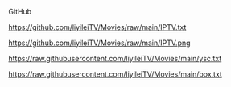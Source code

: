 GitHub

https://github.com/liyileiTV/Movies/raw/main/IPTV.txt

https://github.com/liyileiTV/Movies/raw/main/IPTV.png

https://raw.githubusercontent.com/liyileiTV/Movies/main/ysc.txt

https://raw.githubusercontent.com/liyileiTV/Movies/main/box.txt
